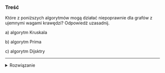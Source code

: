### Treść

Które z poniższych algorytmów mogą działać niepoprawnie dla grafów z
ujemnymi wagami krawędzi? Odpowiedź uzasadnij.

a)  algorytm Kruskala

b)  algorytm Prima

c)  algorytm Dijsktry

------
<details><summary>Rozwiązanie</summary>
<p>
    
- Kruskala - działa dobrze
- Prima - działa dobrze
- Dijkstra - Jeżeli gdzieś w grafie występuje cykl o negatywnej wadze,
    to wszystkie drogi nie mają najkrótszej ścieżki. Algorytm może tego
    nie wykryć, bo nigdy nie wraca do wierzchołków już rozważonych, a
    cykl możemy znaleść dopiero pod koniec wykonania, dlatego zwróci
    jakieś wartości dla wierzchołków, a nie powinien.



